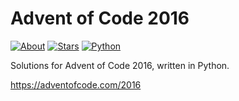 Advent of Code 2016
===================

[![About](https://img.shields.io/badge/Advent%20of%20Code%20🎄-2016-brightgreen)](https://adventofcode.com/2016/)
[![Stars](https://img.shields.io/badge/stars%20⭐-6-yellow)](https://adventofcode.com/2016/stats)
[![Python](https://img.shields.io/badge/python-3670A0?logo=python&logoColor=ffdd54)](https://www.python.org)

Solutions for Advent of Code 2016, written in Python.

https://adventofcode.com/2016
